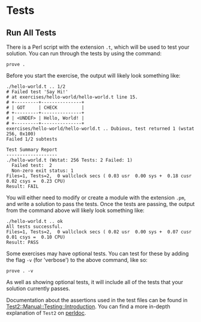 # Tests

## Run All Tests

There is a Perl script with the extension `.t`, which will be used to test
your solution. You can run through the tests by using the command:

`prove .`

Before you start the exercise, the output will likely look something like:

```
./hello-world.t .. 1/2
# Failed test 'Say Hi!'
# at exercises/hello-world/hello-world.t line 15.
# +---------+---------------+
# | GOT     | CHECK         |
# +---------+---------------+
# | <UNDEF> | Hello, World! |
# +---------+---------------+
exercises/hello-world/hello-world.t .. Dubious, test returned 1 (wstat 256, 0x100)
Failed 1/2 subtests

Test Summary Report
-------------------
./hello-world.t (Wstat: 256 Tests: 2 Failed: 1)
  Failed test:  2
  Non-zero exit status: 1
Files=1, Tests=2,  0 wallclock secs ( 0.03 usr  0.00 sys +  0.18 cusr  0.02 csys =  0.23 CPU)
Result: FAIL
```

You will either need to modify or create a module with the extension `.pm`, and
write a solution to pass the tests. Once the tests are passing, the output from
the command above will likely look something like:

```
./hello-world.t .. ok
All tests successful.
Files=1, Tests=2,  0 wallclock secs ( 0.02 usr  0.00 sys +  0.07 cusr  0.01 csys =  0.10 CPU)
Result: PASS
```

Some exercises may have optional tests. You can test for these by adding the
flag `-v` (for 'verbose') to the above command, like so:

`prove . -v`

As well as showing optional tests, it will include all of the tests that
your solution currently passes.

Documentation about the assertions used in the test files can be found in
[Test2::Manual::Testing::Introduction](https://metacpan.org/pod/Test2::Manual::Testing::Introduction).
You can find a more in-depth explanation of `Test2` on
[perldoc](https://perldoc.pl/Test2).
